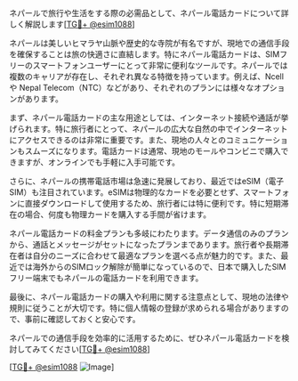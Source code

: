 ネパールで旅行や生活をする際の必需品として、ネパール電話カードについて詳しく解説します[[TG💪+ @esim1088](https://t.me/s/esim1088)]  

ネパールは美しいヒマラヤ山脈や歴史的な寺院が有名ですが、現地での通信手段を確保することは旅の快適さに直結します。特にネパール電話カードは、SIMフリーのスマートフォンユーザーにとって非常に便利なツールです。ネパールでは複数のキャリアが存在し、それぞれ異なる特徴を持っています。例えば、Ncellや Nepal Telecom（NTC）などがあり、それぞれのプランには様々なオプションがあります。  

まず、ネパール電話カードの主な用途としては、インターネット接続や通話が挙げられます。特に旅行者にとって、ネパールの広大な自然の中でインターネットにアクセスできるのは非常に重要です。また、現地の人々とのコミュニケーションもスムーズになります。電話カードは通常、現地のモールやコンビニで購入できますが、オンラインでも手軽に入手可能です。  

さらに、ネパールの携帯電話市場は急速に発展しており、最近ではeSIM（電子SIM）も注目されています。eSIMは物理的なカードを必要とせず、スマートフォンに直接ダウンロードして使用するため、旅行者には特に便利です。特に短期滞在の場合、何度も物理カードを購入する手間が省けます。  

ネパール電話カードの料金プランも多岐にわたります。データ通信のみのプランから、通話とメッセージがセットになったプランまであります。旅行者や長期滞在者は自分のニーズに合わせて最適なプランを選べる点が魅力的です。また、最近では海外からのSIMロック解除が簡単になっているので、日本で購入したSIMフリー端末でもネパールの電話カードを利用できます。  

最後に、ネパール電話カードの購入や利用に関する注意点として、現地の法律や規則に従うことが大切です。特に個人情報の登録が求められる場合がありますので、事前に確認しておくと安心です。  

ネパールでの通信手段を効率的に活用するために、ぜひネパール電話カードを検討してみてください[[TG💪+ @esim1088](https://t.me/s/esim1088)]  

[[TG💪+ @esim1088](https://t.me/s/esim1088) ![Image](https://i.postimg.cc/Y0z9fWf4/image.png)]